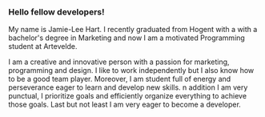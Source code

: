 ### Hello fellow developers!

My name is Jamie-Lee Hart. I recently graduated from Hogent with a with a bachelor's degree in Marketing and now I am a motivated Programming student at Artevelde. 

I am a creative and innovative person with a passion for marketing, programming and design. I like to work independently but I also know how to be a good team player. Moreover, I am student full of energy and perseverance eager to learn and develop new skills. 
n addition I am very punctual, I prioritize goals and efficiently organize everything to achieve those goals. Last but not least I am very eager to become a developer. 
